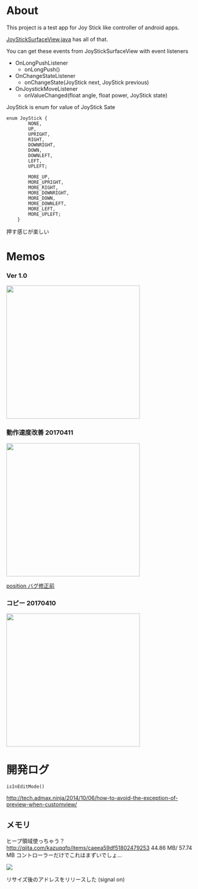 # About

This project is a test app for Joy Stick like controller of android apps.

[JoyStickSurfaceView.java]( ./app/src/main/java/rimp/rild/com/android/android_joystick_controler_test/JoyStickSurfaceView.java) has all of that.
 
 You can get these events from JoyStickSurfaceView with event listeners
 
 - OnLongPushListener
    - onLongPush()
 - OnChangeStateListener
    - onChangeState(JoyStick next, JoyStick previous)
 - OnJoystickMoveListener
    - onValueChanged(float angle, float power, JoyStick state)
   
 JoyStick is enum for value of JoyStick Sate
 
 ```
 enum JoyStick {
         NONE,
         UP,
         UPRIGHT,
         RIGHT,
         DOWNRIGHT,
         DOWN,
         DOWNLEFT,
         LEFT,
         UPLEFT;
         
         MORE_UP,
         MORE_UPRIGHT,
         MORE_RIGHT,
         MORE_DOWNRIGHT,
         MORE_DOWN,
         MORE_DOWNLEFT,
         MORE_LEFT,
         MORE_UPLEFT;
     }
 ```
 
押す感じが楽しい

# Memos

### Ver 1.0

[<img width=350 src="https://gyazo.com/04c453e88a1f284a1aedbda8b5e3e3fe.png" 
/>](https://youtu.be/r_naWEuOQz8)


### 動作速度改善 20170411

[<img width=350 src="https://gyazo.com/ab7786d2d2cd278c62f532ce6a1e3769.png"/>](https://youtu.be/45rPExCzwIQ)

[position バグ修正前](https://youtu.be/hu9dCQL4hhA)

### コピー 20170410

[<img width=350 src="https://gyazo.com/e1be98a0ab3aca90676163674fd27bfb.png">](https://youtu.be/FuGfqBKRkes)

# 開発ログ

`isInEditMode()`

http://tech.admax.ninja/2014/10/06/how-to-avoid-the-exception-of-preview-when-customview/


## メモリ

ヒープ領域使っちゃう？
http://qiita.com/kazuqqfp/items/caeea59df51802479253
44.86 MB/ 57.74 MB
コントローラーだけでこれはまずいでしょ...

<img src="https://gyazo.com/2fa06d4fb15ab37699c7e4e50a5f9080.png" />

リサイズ後のアドレスをリリースした (signal on)




